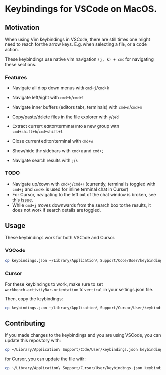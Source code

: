 # Keybindings for VSCode on MacOS.

## Motivation

When using Vim Keybindings in VSCode, there are still times one might need to reach for the arrow keys. E.g. when selecting a file, or a code action.

These keybindings use native vim navigation `(j, k) + cmd` for navigating these sections.

### Features

- Navigate all drop down menus with `cmd+j`/`cmd+k`
- Navigate left/right with `cmd+h`/`cmd+l`
- Navigate inner buffers (editors tabs, terminals) with `cmd+n`/`cmd+m`

- Copy/paste/delete files in the file explorer with `y`/`p`/`d`
- Extract current editor/terminal into a new group with `cmd+shift+h`/`cmd+shift+l`
- Close current editor/terminal with `cmd+w`
- Show/hide the sidebars with `cmd+e` and `cmd+;`
- Navigate search results with `j`/`k`

### TODO

- Navigate up/down with `cmd+j`/`cmd+k` (currently, terminal is toggled with `cmd+j` and `cmd+k` is used for inline terminal chat in Cursor)
- For Cursor, navigating to the left out of the chat window is broken, see [this issue](https://github.com/getcursor/cursor/issues/1358).
- While `cmd+j` moves downwards from the search box to the results, it does not work if search details are toggled.

## Usage

These keybindings work for both VSCode and Cursor.

### VSCode

```sh
cp keybindings.json ~/Library/Application\ Support/Code/User/keybindings.json
```

### Cursor

For these keybindings to work, make sure to set `workbench.activityBar.orientation` to `vertical` in your settings.json file.

Then, copy the keybindings:

```sh
cp keybindings.json ~/Library/Application\ Support/Cursor/User/keybindings.json
```

## Contributing

If you made changes to the keybindings and you are using VSCode, you can update this repository with:

```sh
cp ~/Library/Application\ Support/Code/User/keybindings.json keybindings.json
```

for Cursor, you can update the file with:

```sh
cp ~/Library/Application\ Support/Cursor/User/keybindings.json keybindings.json
```